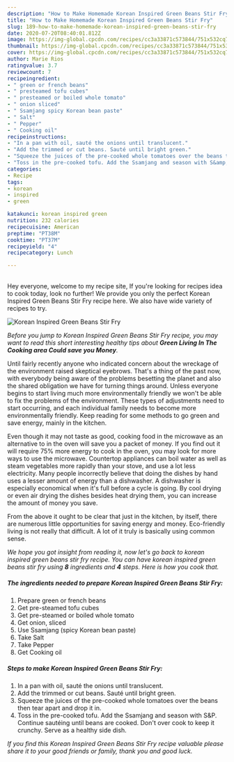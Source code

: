 ```yaml
---
description: "How to Make Homemade Korean Inspired Green Beans Stir Fry"
title: "How to Make Homemade Korean Inspired Green Beans Stir Fry"
slug: 189-how-to-make-homemade-korean-inspired-green-beans-stir-fry
date: 2020-07-20T08:40:01.812Z
image: https://img-global.cpcdn.com/recipes/cc3a33871c573844/751x532cq70/korean-inspired-green-beans-stir-fry-recipe-main-photo.jpg
thumbnail: https://img-global.cpcdn.com/recipes/cc3a33871c573844/751x532cq70/korean-inspired-green-beans-stir-fry-recipe-main-photo.jpg
cover: https://img-global.cpcdn.com/recipes/cc3a33871c573844/751x532cq70/korean-inspired-green-beans-stir-fry-recipe-main-photo.jpg
author: Marie Rios
ratingvalue: 3.7
reviewcount: 7
recipeingredient:
- " green or french beans"
- " presteamed tofu cubes"
- " presteamed or boiled whole tomato"
- " onion sliced"
- " Ssamjang spicy Korean bean paste"
- " Salt"
- " Pepper"
- " Cooking oil"
recipeinstructions:
- "In a pan with oil, sauté the onions until translucent."
- "Add the trimmed or cut beans. Sauté until bright green."
- "Squeeze the juices of the pre-cooked whole tomatoes over the beans then tear apart and drop it in."
- "Toss in the pre-cooked tofu. Add the Ssamjang and season with S&amp;P. Continue sautéing until beans are cooked. Don&#39;t over cook to keep it crunchy. Serve as a healthy side dish."
categories:
- Recipe
tags:
- korean
- inspired
- green

katakunci: korean inspired green 
nutrition: 232 calories
recipecuisine: American
preptime: "PT38M"
cooktime: "PT37M"
recipeyield: "4"
recipecategory: Lunch

---
```

<br>
Hey everyone, welcome to my recipe site, If you're looking for recipes idea to cook today, look no further! We provide you only the perfect Korean Inspired Green Beans Stir Fry recipe here. We also have wide variety of recipes to try.
<br>


![Korean Inspired Green Beans Stir Fry](https://img-global.cpcdn.com/recipes/cc3a33871c573844/751x532cq70/korean-inspired-green-beans-stir-fry-recipe-main-photo.jpg)

<i>Before you jump to Korean Inspired Green Beans Stir Fry recipe, you may want to read this short interesting healthy tips about 
<strong>Green Living In The Cooking area Could save you Money</strong>.</i>
</br>

Until fairly recently anyone who indicated concern about the wreckage of the environment raised skeptical eyebrows. That's a thing of the past now, with everybody being aware of the problems besetting the planet and also the shared obligation we have for turning things around. Unless everyone begins to start living much more environmentally friendly we won't be able to fix the problems of the environment. These types of adjustments need to start occurring, and each individual family needs to become more environmentally friendly. Keep reading for some methods to go green and save energy, mainly in the kitchen.

Even though it may not taste as good, cooking food in the microwave as an alternative to in the oven will save you a packet of money. If you find out it will require 75% more energy to cook in the oven, you may look for more ways to use the microwave. Countertop appliances can boil water as well as steam vegetables more rapidly than your stove, and use a lot less electricity. Many people incorrectly believe that doing the dishes by hand uses a lesser amount of energy than a dishwasher. A dishwasher is especially economical when it's full before a cycle is going. By cool drying or even air drying the dishes besides heat drying them, you can increase the amount of money you save.

From the above it ought to be clear that just in the kitchen, by itself, there are numerous little opportunities for saving energy and money. Eco-friendly living is not really that difficult. A lot of it truly is basically using common sense.


<i>We hope you got insight from reading it, now let's go back to korean inspired green beans stir fry recipe. You can have korean inspired green beans stir fry using <strong>8</strong> ingredients and <strong>4</strong> steps. Here is how you cook that.
</i>

##### The ingredients needed to prepare Korean Inspired Green Beans Stir Fry:

1. Prepare  green or french beans
1. Get  pre-steamed tofu cubes
1. Get  pre-steamed or boiled whole tomato
1. Get  onion, sliced
1. Use  Ssamjang (spicy Korean bean paste)
1. Take  Salt
1. Take  Pepper
1. Get  Cooking oil


##### Steps to make Korean Inspired Green Beans Stir Fry:

1. In a pan with oil, sauté the onions until translucent.
1. Add the trimmed or cut beans. Sauté until bright green.
1. Squeeze the juices of the pre-cooked whole tomatoes over the beans then tear apart and drop it in.
1. Toss in the pre-cooked tofu. Add the Ssamjang and season with S&amp;P. Continue sautéing until beans are cooked. Don&#39;t over cook to keep it crunchy. Serve as a healthy side dish.


<i>If you find this Korean Inspired Green Beans Stir Fry recipe valuable please share it to your good friends or family, thank you and good luck.</i>

